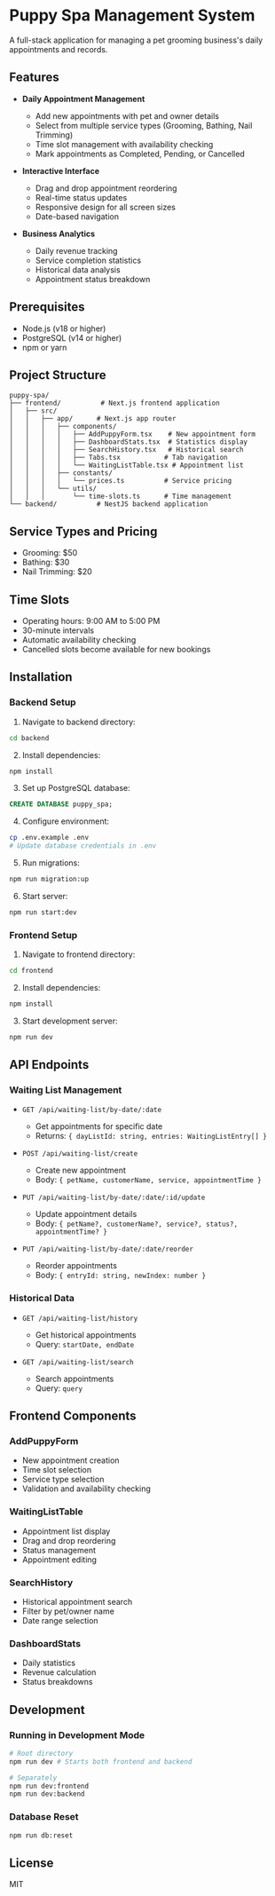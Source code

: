 # Puppy Spa Management System

A full-stack application for managing a pet grooming business's daily appointments and records.

## Features

- **Daily Appointment Management**
  - Add new appointments with pet and owner details
  - Select from multiple service types (Grooming, Bathing, Nail Trimming)
  - Time slot management with availability checking
  - Mark appointments as Completed, Pending, or Cancelled

- **Interactive Interface**
  - Drag and drop appointment reordering
  - Real-time status updates
  - Responsive design for all screen sizes
  - Date-based navigation

- **Business Analytics**
  - Daily revenue tracking
  - Service completion statistics
  - Historical data analysis
  - Appointment status breakdown

## Prerequisites

- Node.js (v18 or higher)
- PostgreSQL (v14 or higher)
- npm or yarn

## Project Structure

```
puppy-spa/
├── frontend/          # Next.js frontend application
│   ├── src/
│   │   ├── app/      # Next.js app router
│   │   │   ├── components/
│   │   │   │   ├── AddPuppyForm.tsx    # New appointment form
│   │   │   │   ├── DashboardStats.tsx  # Statistics display
│   │   │   │   ├── SearchHistory.tsx   # Historical search
│   │   │   │   ├── Tabs.tsx           # Tab navigation
│   │   │   │   └── WaitingListTable.tsx # Appointment list
│   │   │   ├── constants/
│   │   │   │   └── prices.ts          # Service pricing
│   │   │   └── utils/
│   │   │       └── time-slots.ts      # Time management
└── backend/          # NestJS backend application
```

## Service Types and Pricing

- Grooming: $50
- Bathing: $30
- Nail Trimming: $20

## Time Slots

- Operating hours: 9:00 AM to 5:00 PM
- 30-minute intervals
- Automatic availability checking
- Cancelled slots become available for new bookings

## Installation

### Backend Setup

1. Navigate to backend directory:
```bash
cd backend
```

2. Install dependencies:
```bash
npm install
```

3. Set up PostgreSQL database:
```sql
CREATE DATABASE puppy_spa;
```

4. Configure environment:
```bash
cp .env.example .env
# Update database credentials in .env
```

5. Run migrations:
```bash
npm run migration:up
```

6. Start server:
```bash
npm run start:dev
```

### Frontend Setup

1. Navigate to frontend directory:
```bash
cd frontend
```

2. Install dependencies:
```bash
npm install
```

3. Start development server:
```bash
npm run dev
```

## API Endpoints

### Waiting List Management
- `GET /api/waiting-list/by-date/:date`
  - Get appointments for specific date
  - Returns: `{ dayListId: string, entries: WaitingListEntry[] }`

- `POST /api/waiting-list/create`
  - Create new appointment
  - Body: `{ petName, customerName, service, appointmentTime }`

- `PUT /api/waiting-list/by-date/:date/:id/update`
  - Update appointment details
  - Body: `{ petName?, customerName?, service?, status?, appointmentTime? }`

- `PUT /api/waiting-list/by-date/:date/reorder`
  - Reorder appointments
  - Body: `{ entryId: string, newIndex: number }`

### Historical Data
- `GET /api/waiting-list/history`
  - Get historical appointments
  - Query: `startDate, endDate`

- `GET /api/waiting-list/search`
  - Search appointments
  - Query: `query`

## Frontend Components

### AddPuppyForm
- New appointment creation
- Time slot selection
- Service type selection
- Validation and availability checking

### WaitingListTable
- Appointment list display
- Drag and drop reordering
- Status management
- Appointment editing

### SearchHistory
- Historical appointment search
- Filter by pet/owner name
- Date range selection

### DashboardStats
- Daily statistics
- Revenue calculation
- Status breakdowns

## Development

### Running in Development Mode
```bash
# Root directory
npm run dev # Starts both frontend and backend

# Separately
npm run dev:frontend
npm run dev:backend
```

### Database Reset
```bash
npm run db:reset
```

## License

MIT 